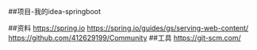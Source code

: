##项目-我的idea-springboot

##资料
https://spring.io
https://spring.io/guides/gs/serving-web-content/
https://github.com/412629199/Community
##工具
https://git-scm.com/